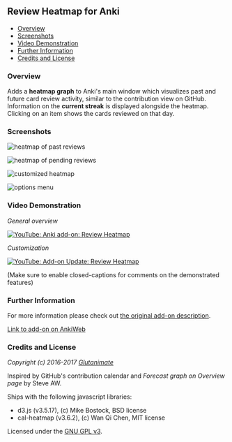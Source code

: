 ## Review Heatmap for Anki

<!-- MarkdownTOC -->

- [Overview](#overview)
- [Screenshots](#screenshots)
- [Video Demonstration](#video-demonstration)
- [Further Information](#further-information)
- [Credits and License](#credits-and-license)

<!-- /MarkdownTOC -->

### Overview

Adds a **heatmap graph** to Anki's main window which visualizes past and future card review activity, similar to the contribution view on GitHub. Information on the **current streak** is displayed alongside the heatmap. Clicking on an item shows the cards reviewed on that day.

### Screenshots

![heatmap of past reviews](https://github.com/Glutanimate/review-heatmap/blob/master/screenshots/review-heatmap-1.png)

![heatmap of pending reviews](https://github.com/Glutanimate/review-heatmap/blob/master/screenshots/review-heatmap-2.png)

![customized heatmap](https://github.com/Glutanimate/review-heatmap/blob/master/screenshots/review-heatmap-3.png)

![options menu](https://github.com/Glutanimate/review-heatmap/blob/master/screenshots/review-heatmap-4.png)

### Video Demonstration

*General overview*

[![YouTube: Anki add-on: Review Heatmap](https://i.ytimg.com/vi/3Hk5TYdvKnM/mqdefault.jpg)](https://youtu.be/3Hk5TYdvKnM)

*Customization*

[![YouTube: Add-on Update: Review Heatmap](https://i.ytimg.com/vi/2u8p0N47eUg/mqdefault.jpg)](https://youtu.be/2u8p0N47eUg)

(Make sure to enable closed-captions for comments on the demonstrated features)

### Further Information

For more information please check out [the original add-on description](./ANKIWEB.md).

[Link to add-on on AnkiWeb](https://ankiweb.net/shared/info/1771074083)

### Credits and License

*Copyright (c) 2016-2017 [Glutanimate](https://github.com/Glutanimate)*

Inspired by GitHub's contribution calendar and *Forecast graph on Overview page* by Steve AW.

Ships with the following javascript libraries:

- d3.js (v3.5.17), (c) Mike Bostock, BSD license
- cal-heatmap (v3.6.2), (c) Wan Qi Chen, MIT license

Licensed under the [GNU GPL v3](http://www.gnu.de/documents/gpl-3.0.en.html). 
